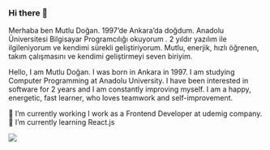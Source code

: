 ### Hi there 👋
Merhaba ben Mutlu Doğan. 1997’de Ankara’da doğdum. Anadolu Üniversitesi Bilgisayar Programcılığı okuyorum . 2 yıldır yazılım ile ilgileniyorum ve kendimi sürekli geliştiriyorum. Mutlu, enerjik, hızlı öğrenen, takım çalışmasını ve kendimi geliştirmeyi seven biriyim.



Hello, I am Mutlu Doğan. I was born in Ankara in 1997. I am studying Computer Programming at Anadolu University. I have been interested in software for 2 years and I am constantly improving myself. I am a happy, energetic, fast learner, who loves teamwork and self-improvement.

🔭 I’m currently working I work as a Frontend Developer at udemig company.
🌱 I’m currently learning React.js

![](https://camo.githubusercontent.com/83332cff730c24fb7829ea5ff814d2629572848a0881cf9a60222ef296263782/68747470733a2f2f736b696c6c69636f6e732e6465762f69636f6e733f693d6a73)

